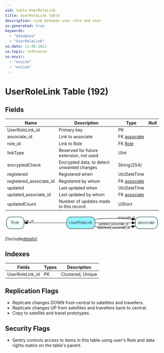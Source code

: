 ```yaml
---
uid: table-UserRoleLink
title: UserRoleLink table
description: Link between user role and user
so.generated: true
keywords:
  - "database"
  - "UserRoleLink"
so.date: 11.04.2021
so.topic: reference
so.envir:
  - "onsite"
  - "online"
---
```


# UserRoleLink Table (192)

## Fields

| Name | Description | Type | Null |
|------|-------------|------|:----:|
|UserRoleLink\_id|Primary key|PK| |
|associate\_id|Link to associate|FK [associate](associate.md)| |
|role\_id|Link to Role|FK [Role](role.md)| |
|linkType|Reserved for future extension, not used|UInt| |
|encryptedCheck|Encrypted data, to detect unwanted changes|String(254)| |
|registered|Registered when|UtcDateTime| |
|registered\_associate\_id|Registered by whom|FK [associate](associate.md)| |
|updated|Last updated when|UtcDateTime| |
|updated\_associate\_id|Last updated by whom|FK [associate](associate.md)| |
|updatedCount|Number of updates made to this record|UShort| |


![UserRoleLink table relationship diagram](./media/UserRoleLink.png)

[!include[details](./includes/userrolelink.md)]

## Indexes

| Fields | Types | Description |
|--------|-------|-------------|
|UserRoleLink\_id |PK |Clustered, Unique |

## Replication Flags

* Replicate changes DOWN from central to satellites and travellers.
* Replicate changes UP from satellites and travellers back to central.
* Copy to satellite and travel prototypes.

## Security Flags

* Sentry controls access to items in this table using user's Role and data rights matrix on the table's parent.

